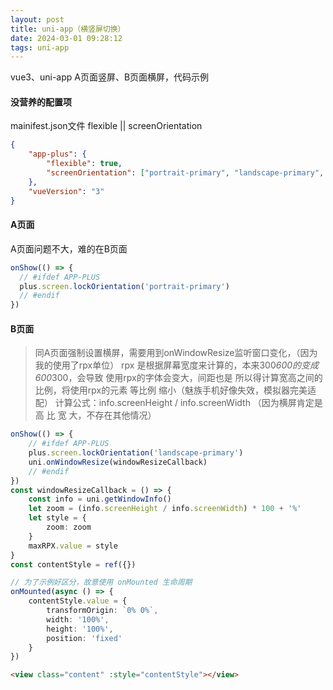```yaml
---
layout: post
title: uni-app（横竖屏切换）
date: 2024-03-01 09:28:12
tags: uni-app
---
```


vue3、uni-app A页面竖屏、B页面横屏，代码示例

<!-- more -->
#### 没营养的配置项

mainifest.json文件 flexible || screenOrientation

```json
{
	"app-plus": {
		"flexible": true,
		"screenOrientation": ["portrait-primary", "landscape-primary", "portrait-secondary", "landscape-secondary"],
	},
	"vueVersion": "3"
}

```

#### A页面

A页面问题不大，难的在B页面

```ts
onShow(() => {
  // #ifdef APP-PLUS
  plus.screen.lockOrientation('portrait-primary')
  // #endif
})
```

#### B页面

> 同A页面强制设置横屏，需要用到onWindowResize监听窗口变化，（因为我的使用了rpx单位）
rpx 是根据屏幕宽度来计算的，本来300*600的变成 600*300，会导致 使用rpx的字体会变大，间距也是
所以得计算宽高之间的比例，将使用rpx的元素 等比例 缩小（魅族手机好像失效，模拟器完美适配）
计算公式：info.screenHeight / info.screenWidth （因为横屏肯定是高 比 宽 大，不存在其他情况）

```ts
onShow(() => {
	// #ifdef APP-PLUS
	plus.screen.lockOrientation('landscape-primary')
	uni.onWindowResize(windowResizeCallback)
	// #endif
})
const windowResizeCallback = () => {
	const info = uni.getWindowInfo()
	let zoom = (info.screenHeight / info.screenWidth) * 100 + '%'
	let style = {
		zoom: zoom
	}
	maxRPX.value = style
}
const contentStyle = ref({})

// 为了示例好区分，故意使用 onMounted 生命周期
onMounted(async () => {
	contentStyle.value = {
		transformOrigin: `0% 0%`,
		width: '100%',
		height: '100%',
		position: 'fixed'
	}
})
```

```html
<view class="content" :style="contentStyle"></view>
```

<!-- more -->